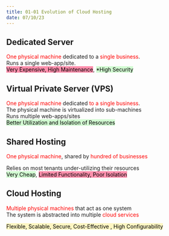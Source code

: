 ```yaml
---
title: 01-01 Evolution of Cloud Hosting
date: 07/10/23
---
```


## Dedicated Server

<font style="color:red">One physical machine</font> dedicated to a <span style="color:#ff0000">single business</span>.<span style="color:#ff0000"></span>   
Runs a single web-app/site.   
<mark style="background: #FF5582A6;">Very Expensive, High Maintenance</mark>, <mark style="background: #BBFABBA6;">\*High Security</mark>

## Virtual Private Server (VPS)

<span style="color:#ff0000">One physical machine</span> <span style="color:#ff0000"></span>dedicated <span style="color:#ff0000">to a single business</span>.  
The physical machine is virtualized into sub-machines  
Runs multiple web-apps/sites  
<mark style="background: #BBFABBA6;">Better Utilization and Isolation of Resources</mark>

## Shared Hosting

<span style="color:#ff0000">One physical machine</span>,<span style="color:#ff0000"></span> shared by <span style="color:#ff0000">hundred of businesses</span> <span style="color:#ff0000"></span>
  
Relies on most tenants under-utilizing their resources   
<mark style="background: #BBFABBA6;">Very Cheap</mark>, <mark style="background: #FF5582A6;">Limited Functionality, Poor Isolation</mark>

## Cloud Hosting

<span style="color:#ff0000">Multiple physical machines</span> <span style="color:#ff0000"></span>that act as one system  
The system is abstracted into multiple <span style="color:#ff0000">cloud services</span>
  
<span style="color:#ff0000"></span><mark style="background: #FFF3A3A6;">Flexible, Scalable, Secure, Cost-Effective , High Configurability</mark>
